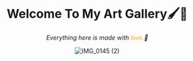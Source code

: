 <div align="center"><h1>Welcome To My Art Gallery🖌️💙</h1>


<p><i>Everything here is made with <span style="color:orange;">love.</span>🖤</i></p>

![IMG_0145 (2)](https://github.com/serranoio/serranoio/assets/75829857/877e7882-ab4b-42f5-9401-aa6cf4e9f4b7)
</div>

